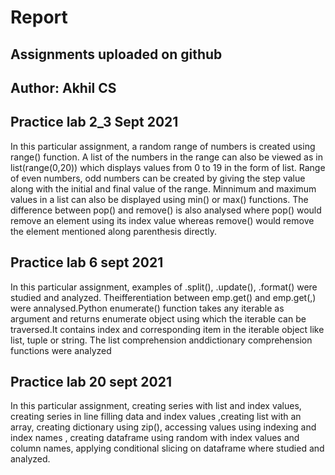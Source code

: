 # Report
## Assignments uploaded on github
## Author: Akhil CS

## Practice lab 2_3 Sept 2021
In this particular assignment, a random range of numbers is created using range() function. A list of the numbers in the range can also be viewed as in list(range(0,20)) which displays values from 0 to 19 in the form of list.
Range of even numbers, odd numbers can be created by giving the step value along with the initial and final value of the range. Minnimum and maximum values in a list can also be displayed using min() or max() functions.
The difference between pop() and remove() is also analysed where pop() would remove an element using its index value whereas remove() would remove the element mentioned along parenthesis directly.

## Practice lab 6 sept 2021
In this particular assignment, examples of .split(), .update(), .format() were studied and analyzed. Theifferentiation between emp.get() and emp.get(,) were annalysed.Python enumerate() function takes any iterable as argument
and returns enumerate object using which the iterable can be traversed.It contains index and corresponding item in the iterable object like list, tuple or string. The list comprehension anddictionary comprehension functions were analyzed

## Practice lab 20 sept 2021
In this particular assignment, creating series with list and index values, creating series in  line filling data and index values ,creating list with an array, creating dictionary using zip(), accessing values using indexing and index names ,
creating dataframe using random with index values and column names, applying conditional slicing on dataframe where studied and analyzed.
